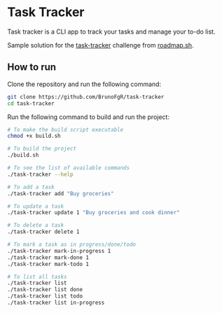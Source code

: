 # Task Tracker
Task tracker is a CLI app to track your tasks and manage your to-do list.

Sample solution for the [task-tracker](https://roadmap.sh/projects/task-tracker) challenge from [roadmap.sh](https://roadmap.sh/).

## How to run

Clone the repository and run the following command:

```bash
git clone https://github.com/BrunoFgR/task-tracker
cd task-tracker
```

Run the following command to build and run the project:

```bash
# To make the build script executable
chmod +x build.sh

# To build the project
./build.sh

# To see the list of available commands
./task-tracker --help

# To add a task
./task-tracker add "Buy groceries"

# To update a task
./task-tracker update 1 "Buy groceries and cook dinner"

# To delete a task
./task-tracker delete 1

# To mark a task as in progress/done/todo
./task-tracker mark-in-progress 1
./task-tracker mark-done 1
./task-tracker mark-todo 1

# To list all tasks
./task-tracker list
./task-tracker list done
./task-tracker list todo
./task-tracker list in-progress
```
